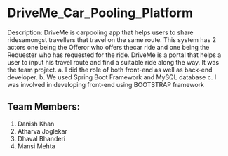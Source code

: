 # DriveMe_Car_Pooling_Platform
Description: DriveMe is carpooling app that helps users to share ridesamongst travellers that travel on the same route. This system has 2 actors one being the Offeror who offers thecar ride and one being the Requester who has requested for the ride. DriveMe is a portal that helps a user to input his travel route and find a suitable ride along the way. It was the team project. 
a.	I did the role of both front-end as well as back-end developer.
b.	We used Spring Boot Framework and MySQL database
c.	I was involved in developing front-end using BOOTSTRAP framework



## Team Members:
1) Danish Khan
2) Atharva Joglekar
3) Dhaval Bhanderi
4) Mansi Mehta
